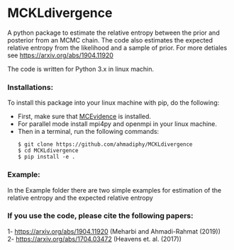 # MCKLdivergence
A python package to estimate the relative entropy between the prior and posterior from an MCMC chain.
The code also estimates the expected relative entropy from the likelihood and a sample of prior.
For more detiales see https://arxiv.org/abs/1904.11920

The code is written for Python 3.x in linux machin.

### Installations:
To install this package into your linux machine with pip, do the following:
+ First, make sure that [MCEvidence](https://github.com/yabebalFantaye/MCEvidence) is installed.
+ For parallel mode install mpi4py and openmpi in your linux machine.
+ Then in a terminal, run the following commands:
     ```
     $ git clone https://github.com/ahmadiphy/MCKLdivergence
     $ cd MCKLdivergence
     $ pip install -e .
     ```


### Example:
In the Example folder there are two simple examples for estimation of the relative entropy and the expected relative entropy 



### If you use the code, please cite the following papers:
1- https://arxiv.org/abs/1904.11920 (Meharbi and Ahmadi-Rahmat (2019))  
2- https://arxiv.org/abs/1704.03472 (Heavens et. al. (2017))

